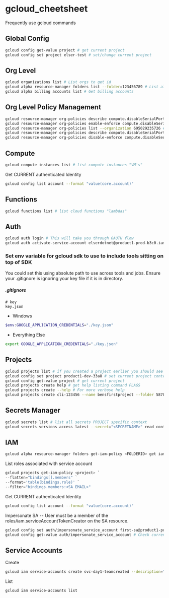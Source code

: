 # gcloud_cheetsheet
Frequently use gcloud commands 

## Global Config
```bash
gcloud config get-value project # get current project
gcloud config set project elser-test # set/change current project
```

## Org Level
```bash
gcloud organizations list # List orgs to get id
gcloud alpha resource-manager folders list --folder=123456789 # List all folders under specific folder id
gcloud alpha billing accounts list # Get billing accounts
```
## Org Level Policy Management
```bash
gcloud resource-manager org-policies describe compute.disableSerialPortLogging --effective --organization 695029235726 # Get effective policy value on specific contraint
gcloud resource-manager org-policies enable-enforce compute.disableSerialPortLogging --organization 695029235726 # Set and enable specific contraint
gcloud resource-manager org-policies list --organization 695029235726 # Get all contraints applied at org level. You can supply a --folder or --project instead
gcloud resource-manager org-policies describe compute.disableSerialPortLogging --effective --project product1-prod-a790 # View the inherited "enforced" policy from org level
gcloud resource-manager org-policies disable-enforce compute.disableSerialPortLogging --project product1-prod-a790 # Break inheritance of org policy contraint
```

## Compute 
```bash
gcloud compute instances list # list compute instances "VM's"
```
Get CURRENT authenticated Identity 
```bash
gcloud config list account --format "value(core.account)"
```

## Functions
```bash
gcloud functions list # list cloud functions "lambdas"
```

## Auth
```bash
gcloud auth login # This will take you through OAUTH flow
gcloud auth activate-service-account elserdotnet@product1-prod-b3c0.iam.gserviceaccount.com --keyfile=./key.json # Activates SA
```
### Set env variable for gcloud sdk to use to include tools sitting on top of SDK
You could set this using absolute path to use across tools and jobs. Ensure your .gitignore is ignoring your key file if it is in directory.
##### .gitignore
```
# key
key.json
```
- Windows
```powershell
$env:GOOGLE_APPLICATION_CREDENTIALS="./key.json"
```
- Everything Else
```bash
export GOOGLE_APPLICATION_CREDENTIALS="./key.json"
```

## Projects
```bash
gcloud projects list # if you created a project earlier you should see it listed
gcloud config set project product1-dev-33a8 # set current project context
gcloud config get-value project # get current project
gcloud projects create help # get help listing command FLAGS 
gcloud projects create --help # For more verbose help
gcloud projects create cli-123456 --name bensfirstproject --folder 587805611271 # Creates project with id cli-123456 and name 
```

## Secrets Manager
```bash
gcloud secrets list # list all secrets PROJECT specific context
gcloud secrets versions access latest --secret="<SECRETNAME>" read contents of secret name discoverd with above command
```
## IAM
```bash
gcloud alpha resource-manager folders get-iam-policy <FOLDERID> get iam bindings on folder
```
List roles associated with service account
```powershell
gcloud projects get-iam-policy <project> `
--flatten="bindings[].members" `
--format='table(bindings.role)' `
--filter="bindings.members:<SA EMAIL>"
```
Get CURRENT authenticated Identity 
```bash
gcloud config list account --format "value(core.account)"
```
Impersonate SA -- User must be a member of the roles/iam.serviceAccountTokenCreator on the SA resource.
```bash
gcloud config set auth/impersonate_service_account first-sa@product1-prod-a790.iam.gserviceaccount.com # Activate Impersoination
gcloud config get-value auth/impersonate_service_account # Check current impersonation
```
## Service Accounts
Create
```bash
gcloud iam service-accounts create svc-day1-teamcreated --description="createdByTeam" --display-name="this is my scoped sa for k8"
```
List
```bash
gcloud iam service-accounts list
```
